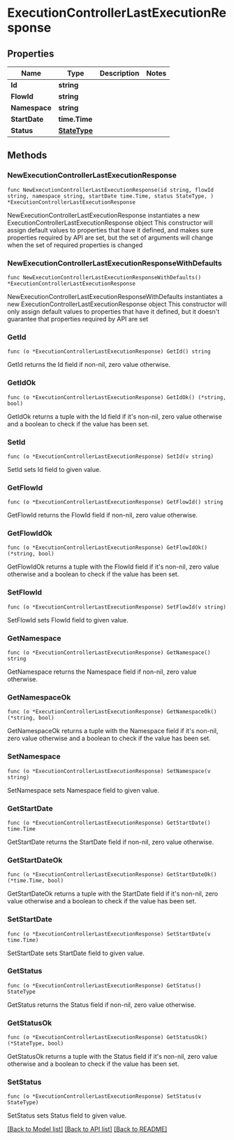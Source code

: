 # ExecutionControllerLastExecutionResponse

## Properties

Name | Type | Description | Notes
------------ | ------------- | ------------- | -------------
**Id** | **string** |  | 
**FlowId** | **string** |  | 
**Namespace** | **string** |  | 
**StartDate** | **time.Time** |  | 
**Status** | [**StateType**](StateType.md) |  | 

## Methods

### NewExecutionControllerLastExecutionResponse

`func NewExecutionControllerLastExecutionResponse(id string, flowId string, namespace string, startDate time.Time, status StateType, ) *ExecutionControllerLastExecutionResponse`

NewExecutionControllerLastExecutionResponse instantiates a new ExecutionControllerLastExecutionResponse object
This constructor will assign default values to properties that have it defined,
and makes sure properties required by API are set, but the set of arguments
will change when the set of required properties is changed

### NewExecutionControllerLastExecutionResponseWithDefaults

`func NewExecutionControllerLastExecutionResponseWithDefaults() *ExecutionControllerLastExecutionResponse`

NewExecutionControllerLastExecutionResponseWithDefaults instantiates a new ExecutionControllerLastExecutionResponse object
This constructor will only assign default values to properties that have it defined,
but it doesn't guarantee that properties required by API are set

### GetId

`func (o *ExecutionControllerLastExecutionResponse) GetId() string`

GetId returns the Id field if non-nil, zero value otherwise.

### GetIdOk

`func (o *ExecutionControllerLastExecutionResponse) GetIdOk() (*string, bool)`

GetIdOk returns a tuple with the Id field if it's non-nil, zero value otherwise
and a boolean to check if the value has been set.

### SetId

`func (o *ExecutionControllerLastExecutionResponse) SetId(v string)`

SetId sets Id field to given value.


### GetFlowId

`func (o *ExecutionControllerLastExecutionResponse) GetFlowId() string`

GetFlowId returns the FlowId field if non-nil, zero value otherwise.

### GetFlowIdOk

`func (o *ExecutionControllerLastExecutionResponse) GetFlowIdOk() (*string, bool)`

GetFlowIdOk returns a tuple with the FlowId field if it's non-nil, zero value otherwise
and a boolean to check if the value has been set.

### SetFlowId

`func (o *ExecutionControllerLastExecutionResponse) SetFlowId(v string)`

SetFlowId sets FlowId field to given value.


### GetNamespace

`func (o *ExecutionControllerLastExecutionResponse) GetNamespace() string`

GetNamespace returns the Namespace field if non-nil, zero value otherwise.

### GetNamespaceOk

`func (o *ExecutionControllerLastExecutionResponse) GetNamespaceOk() (*string, bool)`

GetNamespaceOk returns a tuple with the Namespace field if it's non-nil, zero value otherwise
and a boolean to check if the value has been set.

### SetNamespace

`func (o *ExecutionControllerLastExecutionResponse) SetNamespace(v string)`

SetNamespace sets Namespace field to given value.


### GetStartDate

`func (o *ExecutionControllerLastExecutionResponse) GetStartDate() time.Time`

GetStartDate returns the StartDate field if non-nil, zero value otherwise.

### GetStartDateOk

`func (o *ExecutionControllerLastExecutionResponse) GetStartDateOk() (*time.Time, bool)`

GetStartDateOk returns a tuple with the StartDate field if it's non-nil, zero value otherwise
and a boolean to check if the value has been set.

### SetStartDate

`func (o *ExecutionControllerLastExecutionResponse) SetStartDate(v time.Time)`

SetStartDate sets StartDate field to given value.


### GetStatus

`func (o *ExecutionControllerLastExecutionResponse) GetStatus() StateType`

GetStatus returns the Status field if non-nil, zero value otherwise.

### GetStatusOk

`func (o *ExecutionControllerLastExecutionResponse) GetStatusOk() (*StateType, bool)`

GetStatusOk returns a tuple with the Status field if it's non-nil, zero value otherwise
and a boolean to check if the value has been set.

### SetStatus

`func (o *ExecutionControllerLastExecutionResponse) SetStatus(v StateType)`

SetStatus sets Status field to given value.



[[Back to Model list]](../README.md#documentation-for-models) [[Back to API list]](../README.md#documentation-for-api-endpoints) [[Back to README]](../README.md)


